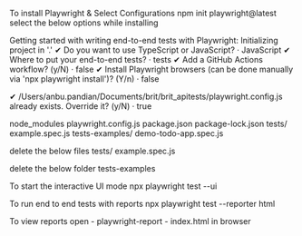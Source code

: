 To install Playwright & Select Configurations
npm init playwright@latest
select the below options while installing

Getting started with writing end-to-end tests with Playwright:
Initializing project in '.'
✔ Do you want to use TypeScript or JavaScript? · JavaScript
✔ Where to put your end-to-end tests? · tests
✔ Add a GitHub Actions workflow? (y/N) · false
✔ Install Playwright browsers (can be done manually via 'npx playwright install')? (Y/n) · false

✔ /Users/anbu.pandian/Documents/brit/brit_apitests/playwright.config.js already exists. Override it? (y/N) · true


node_modules
playwright.config.js
package.json
package-lock.json
tests/ example.spec.js
tests-examples/ demo-todo-app.spec.js

delete the below files
tests/ example.spec.js

delete the below folder
tests-examples


To start the interactive UI mode 
npx playwright test --ui 

To run end to end tests with reports
npx playwright test --reporter html

To view reports
open - playwright-report  - index.html in browser

